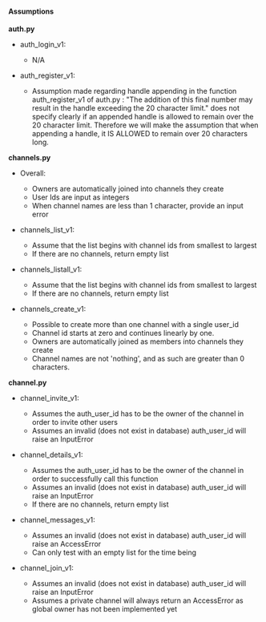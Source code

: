 #### Assumptions

**auth.py** 

- auth_login_v1:
    - N/A

- auth_register_v1:
    - Assumption made regarding handle appending in the function auth_register_v1 of auth.py : "The addition of this final number may result in the handle exceeding the 20 character limit." does not specify clearly if an appended handle is allowed to remain over the 20 character limit. Therefore we will make the assumption that when appending a handle, it IS ALLOWED to remain over 20 characters long.



**channels.py**

- Overall:
    - Owners are automatically joined into channels they create
    - User Ids are input as integers
    - When channel names are less than 1 character, provide an input error

- channels_list_v1:
    - Assume that the list begins with channel ids from smallest to largest
    - If there are no channels, return empty list

- channels_listall_v1:
    - Assume that the list begins with channel ids from smallest to largest
    - If there are no channels, return empty list

- channels_create_v1:
    - Possible to create more than one channel with a single user_id
    - Channel id starts at zero and continues linearly by one.
    - Owners are automatically joined as members into channels they create
    - Channel names are not 'nothing', and as such are greater than 0 characters.



**channel.py**

- channel_invite_v1:
    - Assumes the auth_user_id has to be the owner of the channel in order to invite other users
    - Assumes an invalid (does not exist in database) auth_user_id will raise an InputError

- channel_details_v1:
    - Assumes the auth_user_id has to be the owner of the channel in order to successfully call this function
    - Assumes an invalid (does not exist in database) auth_user_id will raise an InputError
    - If there are no channels, return empty list

- channel_messages_v1:
    - Assumes an invalid (does not exist in database) auth_user_id will raise an AccessError
    - Can only test with an empty list for the time being

- channel_join_v1:
    - Assumes an invalid (does not exist in database) auth_user_id will raise an InputError
    - Assumes a private channel will always return an AccessError as global owner has not been implemented yet

